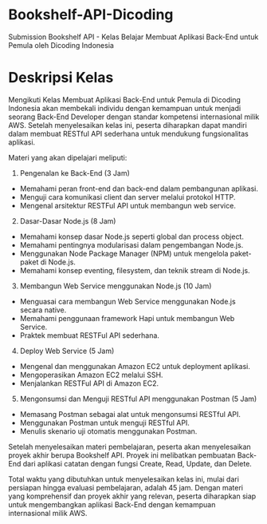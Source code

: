 # Bookshelf-API-Dicoding

Submission Bookshelf API - Kelas Belajar Membuat Aplikasi Back-End untuk Pemula oleh Dicoding Indonesia

# Deskripsi Kelas

Mengikuti Kelas Membuat Aplikasi Back-End untuk Pemula di Dicoding Indonesia akan membekali individu dengan kemampuan untuk menjadi seorang Back-End Developer dengan standar kompetensi internasional milik AWS. Setelah menyelesaikan kelas ini, peserta diharapkan dapat mandiri dalam membuat RESTful API sederhana untuk mendukung fungsionalitas aplikasi.

Materi yang akan dipelajari meliputi:

1. Pengenalan ke Back-End (3 Jam)

- Memahami peran front-end dan back-end dalam pembangunan aplikasi.
- Menguji cara komunikasi client dan server melalui protokol HTTP.
- Mengenal arsitektur RESTFul API untuk membangun web service.

2. Dasar-Dasar Node.js (8 Jam)

- Memahami konsep dasar Node.js seperti global dan process object.
- Memahami pentingnya modularisasi dalam pengembangan Node.js.
- Menggunakan Node Package Manager (NPM) untuk mengelola paket-paket di Node.js.
- Memahami konsep eventing, filesystem, dan teknik stream di Node.js.

3. Membangun Web Service menggunakan Node.js (10 Jam)

- Menguasai cara membangun Web Service menggunakan Node.js secara native.
- Memahami penggunaan framework Hapi untuk membangun Web Service.
- Praktek membuat RESTFul API sederhana.

4. Deploy Web Service (5 Jam)

- Mengenal dan menggunakan Amazon EC2 untuk deployment aplikasi.
- Mengoperasikan Amazon EC2 melalui SSH.
- Menjalankan RESTFul API di Amazon EC2.

5. Mengonsumsi dan Menguji RESTful API menggunakan Postman (5 Jam)

- Memasang Postman sebagai alat untuk mengonsumsi RESTful API.
- Menggunakan Postman untuk menguji RESTful API.
- Menulis skenario uji otomatis menggunakan Postman.

Setelah menyelesaikan materi pembelajaran, peserta akan menyelesaikan proyek akhir berupa Bookshelf API. Proyek ini melibatkan pembuatan Back-End dari aplikasi catatan dengan
fungsi Create, Read, Update, dan Delete.

Total waktu yang dibutuhkan untuk menyelesaikan kelas ini, mulai dari persiapan hingga evaluasi pembelajaran, adalah 45 jam. Dengan materi yang komprehensif dan proyek akhir yang relevan, peserta diharapkan siap untuk mengembangkan aplikasi Back-End dengan kemampuan internasional milik AWS.
